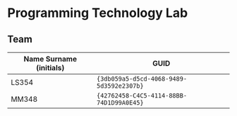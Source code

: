# Programming Technology Lab

## Team

| Name Surname (initials) | GUID                                     |
| ----------------------- | ---------------------------------------- |
| LS354                   | `{3db059a5-d5cd-4068-9489-5d3592e2307b}` |
| MM348                   | `{42762458-C4C5-4114-88BB-74D1D99A0E45}` |
